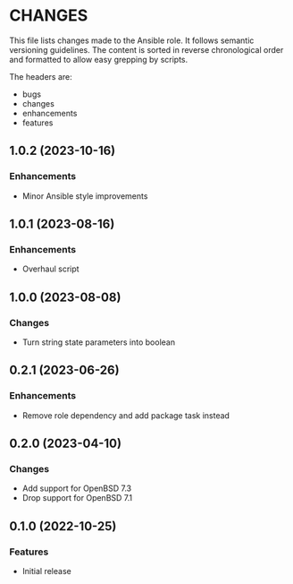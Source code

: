 # CHANGES

This file lists changes made to the Ansible role. It follows semantic versioning
guidelines. The content is sorted in reverse chronological order and formatted
to allow easy grepping by scripts.

The headers are:
- bugs
- changes
- enhancements
- features

## 1.0.2 (2023-10-16)

### Enhancements

- Minor Ansible style improvements

## 1.0.1 (2023-08-16)

### Enhancements

- Overhaul script

## 1.0.0 (2023-08-08)

### Changes

- Turn string state parameters into boolean

## 0.2.1 (2023-06-26)

### Enhancements

- Remove role dependency and add package task instead

## 0.2.0 (2023-04-10)

### Changes

- Add support for OpenBSD 7.3
- Drop support for OpenBSD 7.1

## 0.1.0 (2022-10-25)

### Features

- Initial release
